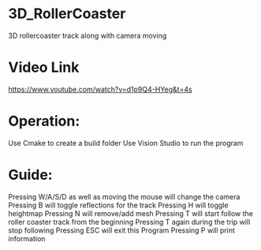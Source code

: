 # 3D_RollerCoaster
 3D rollercoaster track along with camera moving
 
 # Video Link
 https://www.youtube.com/watch?v=d1p9Q4-HYeg&t=4s

# Operation:
Use Cmake to create a build folder
Use Vision Studio to run the program

# Guide:
Pressing W/A/S/D as well as moving the mouse will change the camera
Pressing B will toggle reflections for the track
Pressing H will toggle heightmap
Pressing N will remove/add mesh
Pressing T will start follow the roller coaster track from the beginning
Pressing T again during the trip will stop following
Pressing ESC will exit this Program
Pressing P will print information

